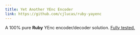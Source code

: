 ```yaml
---
title: Yet Another YEnc Encoder
link: https://github.com/cjlucas/ruby-yayenc
---
```

A 100% pure **Ruby** YEnc encoder/decoder solution. [Fully tested.](https://coveralls.io/r/cjlucas/ruby-yayenc)